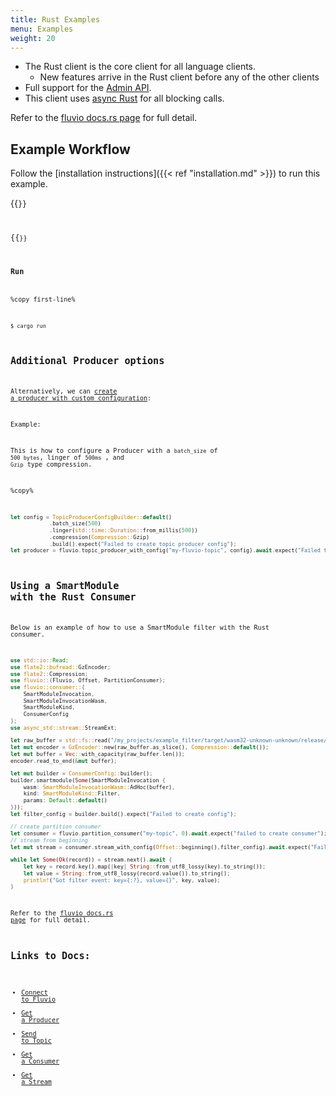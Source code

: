 ```yaml
---
title: Rust Examples
menu: Examples 
weight: 20
---
```


* The Rust client is the core client for all language clients.
  * New features arrive in the Rust client before any of the other clients
* Full support for the [Admin API](https://docs.rs/fluvio/latest/fluvio/struct.FluvioAdmin.html).
* This client uses [async Rust](https://rust-lang.github.io/async-book/) for all blocking calls.

Refer to the [fluvio docs.rs page] for full detail.
## Example Workflow

Follow the [installation instructions]({{< ref "installation.md" >}}) to run this example.

{{<code file="code-blocks/client-examples/rust/Cargo.toml" lang="toml" copy=true >}}

{{<code file="code-blocks/client-examples/rust/src/main.rs" lang="rust" copy=true >}}

### Run

%copy first-line%
```shell
$ cargo run
```
## Additional Producer options

Alternatively, we can [create a producer with custom configuration]:

Example:

This is how to configure a Producer with a 
`batch_size` of `500 bytes`, linger of `500ms` , and `Gzip` type compression.

%copy%
```rust
let config = TopicProducerConfigBuilder::default()
    		.batch_size(500)
    		.linger(std::time::Duration::from_millis(500))
    		.compression(Compression::Gzip)
    		.build().expect("Failed to create topic producer config");
let producer = fluvio.topic_producer_with_config("my-fluvio-topic", config).await.expect("Failed to create a producer");
```

[create a producer with custom configuration]: https://docs.rs/fluvio/latest/fluvio/struct.Fluvio.html#method.topic_producer_with_config

## Using a SmartModule with the Rust Consumer

Below is an example of how to use a SmartModule filter with the Rust consumer.

```rust
use std::io::Read;
use flate2::bufread::GzEncoder;
use flate2::Compression;
use fluvio::{Fluvio, Offset, PartitionConsumer};
use fluvio::consumer::{
    SmartModuleInvocation,
    SmartModuleInvocationWasm,
    SmartModuleKind,
    ConsumerConfig
};
use async_std::stream::StreamExt;

let raw_buffer = std::fs::read("/my_projects/example_filter/target/wasm32-unknown-unknown/release/example_filter.wasm").expect("wasm file is missing");
let mut encoder = GzEncoder::new(raw_buffer.as_slice(), Compression::default());
let mut buffer = Vec::with_capacity(raw_buffer.len());
encoder.read_to_end(&mut buffer);

let mut builder = ConsumerConfig::builder();
builder.smartmodule(Some(SmartModuleInvocation {
    wasm: SmartModuleInvocationWasm::AdHoc(buffer),
    kind: SmartModuleKind::Filter,
    params: Default::default()
}));
let filter_config = builder.build().expect("Failed to create config");

// create partition consumer
let consumer = fluvio.partition_consumer("my-topic", 0).await.expect("failed to create consumer");
// stream from beginning
let mut stream = consumer.stream_with_config(Offset::beginning(),filter_config).await.expect("Failed to create stream");

while let Some(Ok(record)) = stream.next().await {
    let key = record.key().map(|key| String::from_utf8_lossy(key).to_string());
    let value = String::from_utf8_lossy(record.value()).to_string();
    println!("Got filter event: key={:?}, value={}", key, value);
}
```

Refer to the [fluvio docs.rs page] for full detail.

[Admin Api]: https://docs.rs/fluvio/latest/fluvio/struct.FluvioAdmin.html
[async rust]: https://rust-lang.github.io/async-book/
[fluvio docs.rs page]: https://docs.rs/fluvio/



## Links to Docs:
* [Connect to Fluvio](https://docs.rs/fluvio/0.12.12/fluvio/struct.Fluvio.html#method.connect)
* [Get a Producer](https://docs.rs/fluvio/latest/fluvio/struct.Fluvio.html#method.topic_producer)
* [Send to Topic](https://docs.rs/fluvio/latest/fluvio/struct.TopicProducer.html#method.send)
* [Get a Consumer](https://docs.rs/fluvio/latest/fluvio/struct.Fluvio.html#method.partition_consumer)
* [Get a Stream](https://docs.rs/fluvio/latest/fluvio/consumer/struct.PartitionConsumer.html#method.stream)
